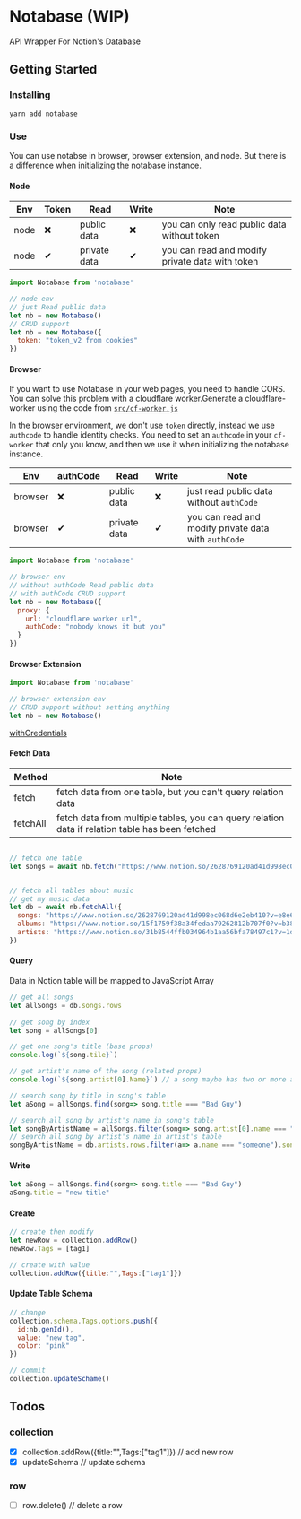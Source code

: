 # Notabase (WIP)
API Wrapper For Notion's Database

## Getting Started

### Installing

```
yarn add notabase
```

### Use

You can use notabse in browser, browser extension, and node. But there is a difference when initializing the notabase instance.

#### Node

| Env  | Token | Read | Write | Note|
| ------------- | ------------- | ------------- | ------------- | ------------- |
| node  | ❌  | public data | ❌ | you can only read public data without token|
| node  | ✔  | private data | ✔ | you can read and modify private data with token |

```js
import Notabase from 'notabase'

// node env
// just Read public data
let nb = new Notabase()
// CRUD support
let nb = new Notabase({
  token: "token_v2 from cookies"
})

```

#### Browser

If you want to use Notabase in your web pages, you need to handle CORS. You can solve this problem with a cloudflare worker.Generate a cloudflare-worker using the code from [`src/cf-worker.js`](src/cf-worker.js)

In the browser environment, we don't use `token` directly, instead we use `authcode` to handle identity checks. You need to set an `authcode` in your `cf-worker` that only you know, and then we use it when initializing the notabase instance.

| Env  | authCode | Read | Write | Note
| ------------- | ------------- | ------------- | ------------- | ------------- |
| browser  | ❌  | public data | ❌ | just read public data without `authCode`|
| browser  | ✔  | private data | ✔ | you can read and modify private data with `authCode` |


```js
import Notabase from 'notabase'

// browser env
// without authCode Read public data
// with authCode CRUD support
let nb = new Notabase({
  proxy: {
    url: "cloudflare worker url",
    authCode: "nobody knows it but you"
  }
})

```

#### Browser Extension

```js
import Notabase from 'notabase'

// browser extension env
// CRUD support without setting anything
let nb = new Notabase()

```

[withCredentials](https://developer.mozilla.org/en-US/docs/Web/API/XMLHttpRequest/withCredentials)


#### Fetch Data

| Method  |  Note|
| ------------- | ------------- |
| fetch  | fetch data from one table, but you can't query relation data|
| fetchAll  | fetch data from multiple tables, you can query relation data if relation table has been fetched|

``` js

// fetch one table
let songs = await nb.fetch("https://www.notion.so/2628769120ad41d998ec068d6e2eb410?v=e8e69ac68a8d483792c54541e4d8ba72")


// fetch all tables about music
// get my music data
let db = await nb.fetchAll({
  songs: "https://www.notion.so/2628769120ad41d998ec068d6e2eb410?v=e8e69ac68a8d483792c54541e4d8ba72",
  albums: "https://www.notion.so/15f1759f38a34fedaa79262812b707f0?v=b385656739214101b2b8a159092a52e8",
  artists: "https://www.notion.so/31b8544ffb034964b1aa56bfa78497c1?v=1d9cbfcd279d4534964acdd374c9824e"
})

```

#### Query 

Data in Notion table will be mapped to JavaScript Array

``` js
// get all songs
let allSongs = db.songs.rows
 
// get song by index
let song = allSongs[0]

// get one song's title (base props)
console.log(`${song.tile}`)

// get artist's name of the song (related props)
console.log(`${song.artist[0].Name}`) // a song maybe has two or more artists

// search song by title in song's table
let aSong = allSongs.find(song=> song.title === "Bad Guy")

// search all song by artist's name in song's table
let songByArtistName = allSongs.filter(song=> song.artist[0].name === "someone")
// search all song by artist's name in artist's table
songByArtistName = db.artists.rows.filter(a=> a.name === "someone").songs

```
#### Write

```js
let aSong = allSongs.find(song=> song.title === "Bad Guy")
aSong.title = "new title"
```

#### Create

```js
// create then modify
let newRow = collection.addRow()
newRow.Tags = [tag1]

// create with value
collection.addRow({title:"",Tags:["tag1"]}) 

```

#### Update Table Schema
```js
// change
collection.schema.Tags.options.push({
  id:nb.genId(),
  value: "new tag",
  color: "pink"
})

// commit
collection.updateSchame()
```

## Todos

### collection
+ [x] collection.addRow({title:"",Tags:["tag1"]}) // add new row
+ [x] updateSchema // update schema

### row
+ [ ] row.delete()  // delete a row
